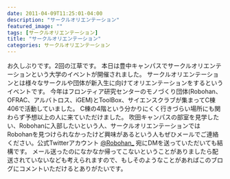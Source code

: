 ```yaml
---
date: 2011-04-09T11:25:01-04:00
description: "サークルオリエンテーション"
featured_image: ""
tags: [サークルオリエンテーション]
title: "サークルオリエンテーション"
categories: サークルオリエンテーション
---
```


お久しぶりです。2回の江草です。
本日は豊中キャンパスでサークルオリエンテーションという大学のイベントが開催されました。
サークルオリエンテーションとは様々なサークルや団体が新入生に向けてオリエンテーションをするというイベントです。
今年はフロンティア研究センターのモノづくり団体(Robohan、OFRAC、アルバトロス、iGEM)とToolBox、サイエンスクラブが集まってC棟406で活動していました。
C棟の4階という分かりにくく行きづらい場所にも関わらず予想以上の人に来ていただけました。
吹田キャンパスの部室を見学したい、Robohanに入部したいという人、サークルオリエンテーションではRobohanを見つけられなかったけど興味があるという人もぜひメールでご連絡ください。公式Twitterアカウント <a href="https://twitter.com/Robohan_" target="_blank">@Robohan_</a> 宛にDMを送っていただいても結構です。
メール送ったのになかなか帰ってこないということがありましたら配送されていないなども考えられますので、もしそのようなことがあればこのブログにコメントいただけるとありがたいです。
